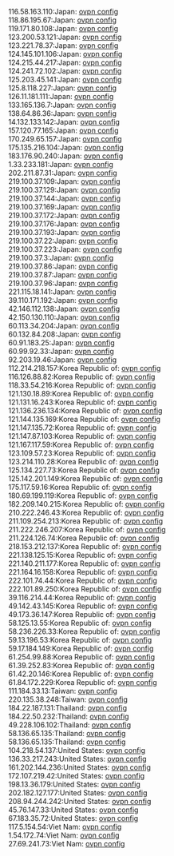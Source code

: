 116.58.163.110:Japan: [ovpn config](vpn/116_58_163_110.ovpn)  
118.86.195.67:Japan: [ovpn config](vpn/118_86_195_67.ovpn)  
119.171.80.108:Japan: [ovpn config](vpn/119_171_80_108.ovpn)  
123.200.53.121:Japan: [ovpn config](vpn/123_200_53_121.ovpn)  
123.221.78.37:Japan: [ovpn config](vpn/123_221_78_37.ovpn)  
124.145.101.106:Japan: [ovpn config](vpn/124_145_101_106.ovpn)  
124.215.44.217:Japan: [ovpn config](vpn/124_215_44_217.ovpn)  
124.241.72.102:Japan: [ovpn config](vpn/124_241_72_102.ovpn)  
125.203.45.141:Japan: [ovpn config](vpn/125_203_45_141.ovpn)  
125.8.118.227:Japan: [ovpn config](vpn/125_8_118_227.ovpn)  
126.11.181.111:Japan: [ovpn config](vpn/126_11_181_111.ovpn)  
133.165.136.7:Japan: [ovpn config](vpn/133_165_136_7.ovpn)  
138.64.86.36:Japan: [ovpn config](vpn/138_64_86_36.ovpn)  
14.132.133.142:Japan: [ovpn config](vpn/14_132_133_142.ovpn)  
157.120.77.165:Japan: [ovpn config](vpn/157_120_77_165.ovpn)  
170.249.65.157:Japan: [ovpn config](vpn/170_249_65_157.ovpn)  
175.135.216.104:Japan: [ovpn config](vpn/175_135_216_104.ovpn)  
183.176.90.240:Japan: [ovpn config](vpn/183_176_90_240.ovpn)  
1.33.233.181:Japan: [ovpn config](vpn/1_33_233_181.ovpn)  
202.211.87.31:Japan: [ovpn config](vpn/202_211_87_31.ovpn)  
219.100.37.109:Japan: [ovpn config](vpn/219_100_37_109.ovpn)  
219.100.37.129:Japan: [ovpn config](vpn/219_100_37_129.ovpn)  
219.100.37.144:Japan: [ovpn config](vpn/219_100_37_144.ovpn)  
219.100.37.169:Japan: [ovpn config](vpn/219_100_37_169.ovpn)  
219.100.37.172:Japan: [ovpn config](vpn/219_100_37_172.ovpn)  
219.100.37.176:Japan: [ovpn config](vpn/219_100_37_176.ovpn)  
219.100.37.193:Japan: [ovpn config](vpn/219_100_37_193.ovpn)  
219.100.37.22:Japan: [ovpn config](vpn/219_100_37_22.ovpn)  
219.100.37.223:Japan: [ovpn config](vpn/219_100_37_223.ovpn)  
219.100.37.3:Japan: [ovpn config](vpn/219_100_37_3.ovpn)  
219.100.37.86:Japan: [ovpn config](vpn/219_100_37_86.ovpn)  
219.100.37.87:Japan: [ovpn config](vpn/219_100_37_87.ovpn)  
219.100.37.96:Japan: [ovpn config](vpn/219_100_37_96.ovpn)  
221.115.18.141:Japan: [ovpn config](vpn/221_115_18_141.ovpn)  
39.110.171.192:Japan: [ovpn config](vpn/39_110_171_192.ovpn)  
42.146.112.138:Japan: [ovpn config](vpn/42_146_112_138.ovpn)  
42.150.130.110:Japan: [ovpn config](vpn/42_150_130_110.ovpn)  
60.113.34.204:Japan: [ovpn config](vpn/60_113_34_204.ovpn)  
60.132.84.208:Japan: [ovpn config](vpn/60_132_84_208.ovpn)  
60.91.183.25:Japan: [ovpn config](vpn/60_91_183_25.ovpn)  
60.99.92.33:Japan: [ovpn config](vpn/60_99_92_33.ovpn)  
92.203.19.46:Japan: [ovpn config](vpn/92_203_19_46.ovpn)  
112.214.218.157:Korea Republic of: [ovpn config](vpn/112_214_218_157.ovpn)  
116.126.88.82:Korea Republic of: [ovpn config](vpn/116_126_88_82.ovpn)  
118.33.54.216:Korea Republic of: [ovpn config](vpn/118_33_54_216.ovpn)  
121.130.18.89:Korea Republic of: [ovpn config](vpn/121_130_18_89.ovpn)  
121.131.16.243:Korea Republic of: [ovpn config](vpn/121_131_16_243.ovpn)  
121.136.236.134:Korea Republic of: [ovpn config](vpn/121_136_236_134.ovpn)  
121.144.135.169:Korea Republic of: [ovpn config](vpn/121_144_135_169.ovpn)  
121.147.135.72:Korea Republic of: [ovpn config](vpn/121_147_135_72.ovpn)  
121.147.87.103:Korea Republic of: [ovpn config](vpn/121_147_87_103.ovpn)  
121.167.117.59:Korea Republic of: [ovpn config](vpn/121_167_117_59.ovpn)  
123.109.57.23:Korea Republic of: [ovpn config](vpn/123_109_57_23.ovpn)  
123.214.110.28:Korea Republic of: [ovpn config](vpn/123_214_110_28.ovpn)  
125.134.227.73:Korea Republic of: [ovpn config](vpn/125_134_227_73.ovpn)  
125.142.201.149:Korea Republic of: [ovpn config](vpn/125_142_201_149.ovpn)  
175.117.59.16:Korea Republic of: [ovpn config](vpn/175_117_59_16.ovpn)  
180.69.199.119:Korea Republic of: [ovpn config](vpn/180_69_199_119.ovpn)  
182.209.140.215:Korea Republic of: [ovpn config](vpn/182_209_140_215.ovpn)  
210.222.246.43:Korea Republic of: [ovpn config](vpn/210_222_246_43.ovpn)  
211.109.254.213:Korea Republic of: [ovpn config](vpn/211_109_254_213.ovpn)  
211.222.246.207:Korea Republic of: [ovpn config](vpn/211_222_246_207.ovpn)  
211.224.126.74:Korea Republic of: [ovpn config](vpn/211_224_126_74.ovpn)  
218.153.212.137:Korea Republic of: [ovpn config](vpn/218_153_212_137.ovpn)  
221.138.125.15:Korea Republic of: [ovpn config](vpn/221_138_125_15.ovpn)  
221.140.211.177:Korea Republic of: [ovpn config](vpn/221_140_211_177.ovpn)  
221.164.16.158:Korea Republic of: [ovpn config](vpn/221_164_16_158.ovpn)  
222.101.74.44:Korea Republic of: [ovpn config](vpn/222_101_74_44.ovpn)  
222.101.89.250:Korea Republic of: [ovpn config](vpn/222_101_89_250.ovpn)  
39.116.214.44:Korea Republic of: [ovpn config](vpn/39_116_214_44.ovpn)  
49.142.43.145:Korea Republic of: [ovpn config](vpn/49_142_43_145.ovpn)  
49.173.36.147:Korea Republic of: [ovpn config](vpn/49_173_36_147.ovpn)  
58.125.13.55:Korea Republic of: [ovpn config](vpn/58_125_13_55.ovpn)  
58.236.226.33:Korea Republic of: [ovpn config](vpn/58_236_226_33.ovpn)  
59.13.196.53:Korea Republic of: [ovpn config](vpn/59_13_196_53.ovpn)  
59.17.184.149:Korea Republic of: [ovpn config](vpn/59_17_184_149.ovpn)  
61.254.99.88:Korea Republic of: [ovpn config](vpn/61_254_99_88.ovpn)  
61.39.252.83:Korea Republic of: [ovpn config](vpn/61_39_252_83.ovpn)  
61.42.20.146:Korea Republic of: [ovpn config](vpn/61_42_20_146.ovpn)  
61.84.172.229:Korea Republic of: [ovpn config](vpn/61_84_172_229.ovpn)  
111.184.33.13:Taiwan: [ovpn config](vpn/111_184_33_13.ovpn)  
220.135.38.248:Taiwan: [ovpn config](vpn/220_135_38_248.ovpn)  
184.22.187.131:Thailand: [ovpn config](vpn/184_22_187_131.ovpn)  
184.22.50.232:Thailand: [ovpn config](vpn/184_22_50_232.ovpn)  
49.228.106.102:Thailand: [ovpn config](vpn/49_228_106_102.ovpn)  
58.136.65.135:Thailand: [ovpn config](vpn/58_136_65_135.ovpn)  
58.136.65.135:Thailand: [ovpn config](vpn/58_136_65_135.ovpn)  
104.218.54.137:United States: [ovpn config](vpn/104_218_54_137.ovpn)  
136.33.217.243:United States: [ovpn config](vpn/136_33_217_243.ovpn)  
161.202.144.236:United States: [ovpn config](vpn/161_202_144_236.ovpn)  
172.107.219.42:United States: [ovpn config](vpn/172_107_219_42.ovpn)  
198.13.36.179:United States: [ovpn config](vpn/198_13_36_179.ovpn)  
202.182.127.177:United States: [ovpn config](vpn/202_182_127_177.ovpn)  
208.94.244.242:United States: [ovpn config](vpn/208_94_244_242.ovpn)  
45.76.147.33:United States: [ovpn config](vpn/45_76_147_33.ovpn)  
67.183.35.72:United States: [ovpn config](vpn/67_183_35_72.ovpn)  
117.5.154.54:Viet Nam: [ovpn config](vpn/117_5_154_54.ovpn)  
1.54.172.74:Viet Nam: [ovpn config](vpn/1_54_172_74.ovpn)  
27.69.241.73:Viet Nam: [ovpn config](vpn/27_69_241_73.ovpn)  

